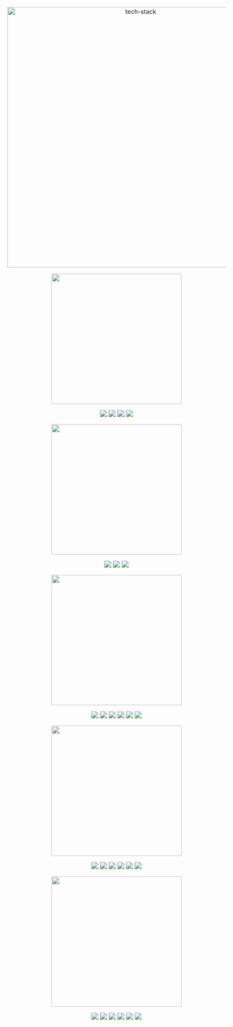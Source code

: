 <p align="center">
  <img src="https://img.shields.io/badge/Tech%20Stack-1B263B?style=for-the-badge&logo=appveyor&logoColor=white" alt="tech-stack" width="600"/>
</p>


<p align="center">
  <img src="https://img.shields.io/badge/Backend-0A66C2?style=for-the-badge&logo=fastapi&logoColor=white" width="300"/>
</p>

<p align="center">
  <img src="https://img.shields.io/badge/FastAPI-009688?style=flat-square&logo=fastapi&logoColor=white"/>
  <img src="https://img.shields.io/badge/Pydantic-2C5E50?style=flat-square"/>
  <img src="https://img.shields.io/badge/SQLAlchemy-FF3F3F?style=flat-square&logo=altiumdesigner&logoColor=white"/>
  <img src="https://img.shields.io/badge/Psycopg2-336791?style=flat-square"/>
</p>

<!-- Database 타이틀 -->
<p align="center">
  <img src="https://img.shields.io/badge/Database-336791?style=for-the-badge&logo=postgresql&logoColor=white" width="300"/>
</p>

<!-- PostgreSQL 뱃지 -->
<p align="center">
  <img src="https://img.shields.io/badge/PostgreSQL-336791?style=flat-square&logo=postgresql&logoColor=white"/>
  <img src="https://img.shields.io/badge/TimescaleDB-FC4C02?style=flat-square&logo=timescale&logoColor=white"/>
  <img src="https://img.shields.io/badge/Redis-DC382D?style=flat-square&logo=redis&logoColor=white"/>
</p>



<!-- Data Analysis 타이틀 -->
<p align="center">
  <img src="https://img.shields.io/badge/Data%20Analysis-4B8BBE?style=for-the-badge&logo=python&logoColor=white" width="300"/>
</p>

<!-- 관련 라이브러리 뱃지 -->
<p align="center">
  <img src="https://img.shields.io/badge/Numpy-013243?style=flat-square&logo=numpy&logoColor=white"/>
  <img src="https://img.shields.io/badge/Pandas-150458?style=flat-square&logo=pandas&logoColor=white"/>
  <img src="https://img.shields.io/badge/Matplotlib-11557C?style=flat-square&logo=plotly&logoColor=white"/>
  <img src="https://img.shields.io/badge/lightweight--charts-000000?style=flat-square"/>
  <img src="https://img.shields.io/badge/Jupyter-F37626?style=flat-square&logo=jupyter&logoColor=white"/>
  <img src="https://img.shields.io/badge/Plotly-3F4F75?style=flat-square&logo=plotly&logoColor=white"/>
</p>



<p align="center">
  <img src="https://img.shields.io/badge/CI%2FCD-0A66C2?style=for-the-badge&logo=circleci&logoColor=white" width="300"/>
</p>

<p align="center">
  <img src="https://img.shields.io/badge/Docker-2496ED?style=flat-square&logo=docker&logoColor=white"/>
  <img src="https://img.shields.io/badge/Docker_Compose-2496ED?style=flat-square&logo=docker&logoColor=white"/>
  <img src="https://img.shields.io/badge/Git-F05032?style=flat-square&logo=git&logoColor=white"/>
  <img src="https://img.shields.io/badge/GitHub-181717?style=flat-square&logo=github&logoColor=white"/>
  <img src="https://img.shields.io/badge/GitHub_Actions-2088FF?style=flat-square&logo=githubactions&logoColor=white"/>
  <img src="https://img.shields.io/badge/AWS-232F3E?style=flat-square&logo=amazonaws&logoColor=white"/>
</p>


<!-- Studying 타이틀 -->
<p align="center">
  <img src="https://img.shields.io/badge/Studying-607D8B?style=for-the-badge&logo=bookstack&logoColor=white" width="300"/>
</p>

<!-- 현재 학습 중인 기술 뱃지 -->
<p align="center">
  <img src="https://img.shields.io/badge/OpenPyXL-0277BD?style=flat-square"/>
  <img src="https://img.shields.io/badge/Prometheus-E6522C?style=flat-square&logo=prometheus&logoColor=white"/>
  <img src="https://img.shields.io/badge/Grafana-F46800?style=flat-square&logo=grafana&logoColor=white"/>
  <img src="https://img.shields.io/badge/React-61DAFB?style=flat-square&logo=react&logoColor=white"/>
  <img src="https://img.shields.io/badge/Tailwind_CSS-06B6D4?style=flat-square&logo=tailwindcss&logoColor=white"/>
  <img src="https://img.shields.io/badge/Streamlit-FF4B4B?style=flat-square&logo=streamlit&logoColor=white"/>
</p>

